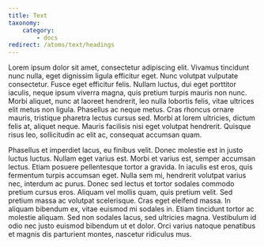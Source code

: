 ```yaml
---
title: Text
taxonomy:
    category:
        - docs
redirect: /atoms/text/headings
---
```


Lorem ipsum dolor sit amet, consectetur adipiscing elit. Vivamus tincidunt nunc nulla, eget dignissim ligula efficitur eget. Nunc volutpat vulputate consectetur. Fusce eget efficitur felis. Nullam luctus, dui eget porttitor iaculis, neque ipsum viverra magna, quis pretium turpis mauris non nunc. Morbi aliquet, nunc at laoreet hendrerit, leo nulla lobortis felis, vitae ultrices elit metus non ligula. Phasellus ac neque metus. Cras rhoncus ornare mauris, tristique pharetra lectus cursus sed. Morbi at lorem ultricies, dictum felis at, aliquet neque. Mauris facilisis nisi eget volutpat hendrerit. Quisque risus leo, sollicitudin ac elit ac, consequat accumsan quam.

Phasellus et imperdiet lacus, eu finibus velit. Donec molestie est in justo luctus luctus. Nullam eget varius est. Morbi et varius est, semper accumsan lectus. Etiam posuere pellentesque tortor a gravida. In iaculis est eros, quis fermentum turpis accumsan eget. Nulla sem mi, hendrerit volutpat varius nec, interdum ac purus. Donec sed lectus et tortor sodales commodo pretium cursus eros. Aliquam vel mollis quam, quis pretium velit. Sed pretium massa ac volutpat scelerisque. Cras eget eleifend massa. In aliquam bibendum ex, vitae euismod mi sodales in. Etiam tincidunt tortor ac molestie aliquam. Sed non sodales lacus, sed ultricies magna. Vestibulum id odio nec justo euismod bibendum ut et dolor. Orci varius natoque penatibus et magnis dis parturient montes, nascetur ridiculus mus. 